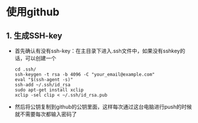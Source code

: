 # 使用github
## 1. 生成SSH-key
- 首先确认有没有ssh-key：在主目录下进入.ssh文件中，如果没有sshkey的话，可以创建一个
    ```
    cd .ssh/
    ssh-keygen -t rsa -b 4096 -C "your_email@example.com"
    eval "$(ssh-agent -s)"
    ssh-add ~/.ssh/id_rsa
    sudo apt-get install xclip
    xclip -sel clip < ~/.ssh/id_rsa.pub
    ```
- 然后将公钥复制到github的公钥里面，这样每次通过这台电脑进行push的时候就不需要每次都输入密码了